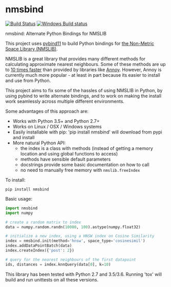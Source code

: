 nmsbind
=======

[![Build Status](https://travis-ci.org/benfred/nmsbind.svg?branch=master)](https://travis-ci.org/benfred/nmsbind)
[![Windows Build
status](https://ci.appveyor.com/api/projects/status/025rl7knj2m62hs5?svg=true)](https://ci.appveyor.com/project/benfred/nmsbind)

nmsbind: Alternate Python Bindings for NMSLIB

This project uses [pybind11](https://github.com/pybind/pybind11) to
build Python bindings for [the Non-Metric Space Library (NMSLIB)](https://github.com/searchivarius/nmslib).

NMSLIB is a great library that provides many different methods for calculating approximate nearest neighbours.
Some of these methods are up to [10 times faster](https://raw.githubusercontent.com/searchivarius/nmslib/master/docs/figures/glove.png)
than provided by libraries like [Annoy](https://github.com/spotify/annoy). However, Annoy is currently much
more popular - at least in part because its easier to install and use from Python. 

This project aims to fix some of the hassles of using NMSLIB in Python, by using pybind to write alternate
bindings, and to work on making the install work seamlessly across multiple different environments.

Some advantages of this approach are:
 * Works with Python 3.5+ and Python 2.7+
 * Works on Linux / OSX / Windows systems
 * Easily installable with pip: 'pip install nmsbind' will download from pypi and install
 * More natural Python API:
    * the index is a class with methods (instead of getting a memory location and using global functions to access)
    * methods have sensible default parameters
    * docstrings provide some basic documentation on how to call
    * no need to manually free memory with ```nmslib.freeIndex```

To install:

```
pip install nmsbind
```

Basic usage:

```python
import nmsbind
import numpy

# create a random matrix to index
data = numpy.random.randn(10000, 100).astype(numpy.float32)

# initialize a new index, using a HNSW index on Cosine Similarity
index = nmsbind.init(method='hnsw', space_type='cosinesimil')
index.addDataPointBatch(data)
index.createIndex({'post': 2})

# query for the nearest neighbours of the first datapoint
ids, distances = index.knnQuery(data[0], k=10)
```

This library has been tested with Python 2.7 and 3.5/3.6. Running 'tox' will
build and run unittests on all these versions.
